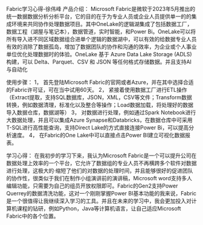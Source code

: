Fabric学习心得-徐伟峰
产品介绍：
Microsoft Fabric是微软于2023年5月推出的统一数据数据分析分析平台，它的目的在于为专业人员或企业人员提供单一的的集成环境来共同协作处理数据项目。其中OneLake的逻辑湖集成了包括数据工厂，数据工程（湖屋与笔记本），数据管道，实时智能，和Power Bi。OneLake可以将所有导入进不同区域数据组合进单个逻辑的数据湖中，可以有效的给数据专业人员有效的消除了数据孤岛，增加了数据团队的协作和沟通的效率，为企业或个人事业单位优化处理数据时的体验。OneLake 基于 Azure Data Lake Storage (ADLS) 构建，可以 Delta、Parquet、CSV 和 JSON 等任何格式存储数据。并且支持AI与自动化

使用步骤：
1，	首先登陆Microsoft Fabric的官网或者Azure，并在其中选择合适的Fabric许可证，可在当中试用60天。
2，	紧接着使用数据工厂进行ETL操作（Extract提取，支持SQL数据库，JSON，XML，CSV等文件；Transform数据转换，例如数据清理，标准化以及整合等操作；Load数据加载，将处理好的数据导入数据仓库，数据湖等）
3，	对数据进行处理，例如通过Spark Notebook进行大数据处理，并且可以集成Azure Synapse和Databricks，在数据仓库中可采用T-SQL进行高性能查询，支持Direct Lake的方式直接连接Power Bi，可以提高分析速度。
4，	在Fabric的One Lake中可以直接点击Power BI建立可视化数据报表。

学习心得：
在我初步的学习下来，我认为Microsoft Fabric是一个可以提升公司在数据处理上效率的一个平台，它允许了数据组的专业人员不再横跨多个软件对数据进行处理，这极大的·缩短了他们的对数据的处理时间，并且能够很好的促进团队的协作性，很类似于我们在制作小组演讲前的演讲稿，Microsoft word支持多人编辑功能，只需要为自己的组员开放权限即可。Fabric的Gen2支持Power Querrey的数据清洗功能，这对一个刚刚掌握Power BI基本功能的我来说，Fabric是一个很值得让我继续深入学习的工具。并且在未来的学习中，我会更加投入对计算机课程的钻研，例如Python，Java等计算机语言，让自己适应Microsoft Fabric中的各个位置。

